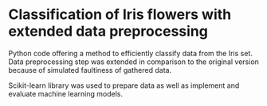 # Classification of Iris flowers with extended data preprocessing

Python code offering a method to efficiently classify data from the Iris set. Data preprocessing step was extended 
in comparison to the original version because of simulated faultiness of gathered data. 

Scikit-learn library was used to prepare data as well as implement and evaluate machine learning models.
